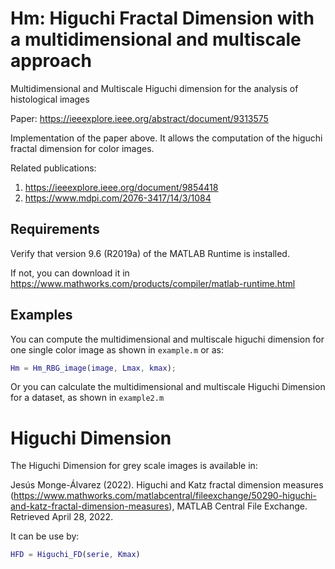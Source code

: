 # Hm: Higuchi Fractal Dimension with a multidimensional and multiscale approach
Multidimensional and Multiscale Higuchi dimension for the analysis of histological images

Paper: https://ieeexplore.ieee.org/abstract/document/9313575

Implementation of the paper above. It allows the computation of the higuchi fractal dimension for color images.

Related publications: 
1. https://ieeexplore.ieee.org/document/9854418
2. https://www.mdpi.com/2076-3417/14/3/1084

## Requirements
Verify that version 9.6 (R2019a) of the MATLAB Runtime is installed.   

If not, you can download it in https://www.mathworks.com/products/compiler/matlab-runtime.html


## Examples

You can compute the multidimensional and multiscale higuchi dimension for one single color image as shown in ```example.m``` or as:

``` matlab
Hm = Hm_RBG_image(image, Lmax, kmax); 
```

Or you can calculate the multidimensional and multiscale Higuchi Dimension for a dataset, as shown in ```example2.m```

# Higuchi Dimension
The Higuchi Dimension for grey scale images is available in:

Jesús Monge-Álvarez (2022). Higuchi and Katz fractal dimension measures (https://www.mathworks.com/matlabcentral/fileexchange/50290-higuchi-and-katz-fractal-dimension-measures), MATLAB Central File Exchange. Retrieved April 28, 2022.

It can be use by:

```matlab
HFD = Higuchi_FD(serie, Kmax) 
```
